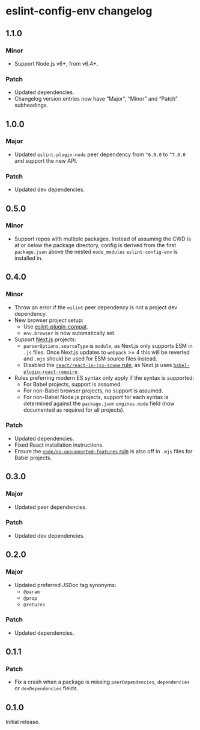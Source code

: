 # eslint-config-env changelog

## 1.1.0

### Minor

- Support Node.js v6+, from v6.4+.

### Patch

- Updated dependencies.
- Changelog version entries now have “Major”, “Minor” and “Patch” subheadings.

## 1.0.0

### Major

- Updated `eslint-plugin-node` peer dependency from `^6.0.0` to `^7.0.0` and support the new API.

### Patch

- Updated dev dependencies.

## 0.5.0

### Minor

- Support repos with multiple packages. Instead of assuming the CWD is at or below the package directory, config is derived from the first `package.json` above the nested `node_modules` `eslint-config-env` is installed in.

## 0.4.0

### Minor

- Throw an error if the `eslint` peer dependency is not a project dev dependency.
- New browser project setup:
  - Use [eslint-plugin-compat](https://npm.im/eslint-plugin-compat).
  - `env.browser` is now automatically set.
- Support [Next.js](https://nextjs.org) projects:
  - `parserOptions.sourceType` is `module`, as Next.js only supports ESM in `.js` files. Once Next.js updates to `webpack` >= 4 this will be reverted and `.mjs` should be used for ESM source files instead.
  - Disabled the [`react/react-in-jsx-scope` rule](https://github.com/yannickcr/eslint-plugin-react/blob/master/docs/rules/react-in-jsx-scope.md), as Next.js uses [`babel-plugin-react-require`](https://npm.im/babel-plugin-react-require).
- Rules preferring modern ES syntax only apply if the syntax is supported:
  - For Babel projects, support is assumed.
  - For non-Babel browser projects, no support is assumed.
  - For non-Babel Node.js projects, support for each syntax is determined against the `package.json` `engines.node` field (now documented as required for all projects).

### Patch

- Updated dependencies.
- Fixed React installation instructions.
- Ensure the [`node/no-unsupported-features` rule](https://github.com/mysticatea/eslint-plugin-node/blob/master/docs/rules/no-unsupported-features.md) is also off in `.mjs` files for Babel projects.

## 0.3.0

### Major

- Updated peer dependencies.

### Patch

- Updated dev dependencies.

## 0.2.0

### Major

- Updated preferred JSDoc tag synonyms:
  - `@param`
  - `@prop`
  - `@returns`

### Patch

- Updated dependencies.

## 0.1.1

### Patch

- Fix a crash when a package is missing `peerDependencies`, `dependencies` or `devDependencies` fields.

## 0.1.0

Initial release.
